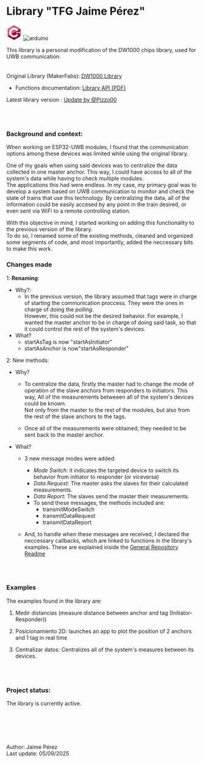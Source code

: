 # Library "TFG Jaime Pérez"

<img src="https://github.com/jimmyperezp/jimmyperezp/blob/main/cpp.svg" alt="c++" width="40" height="40"/> <img src="https://cdn.worldvectorlogo.com/logos/arduino-1.svg" alt="arduino" width="40" height="40"/>


This library is a personal modification of the DW1000 chips library, used for UWB communication.   
<br><br>
Original Library (MakerFabs): [DW1000 Library](https://github.com/jremington/UWB-Indoor-Localization_Arduino/tree/main/DW1000_library) 
- Functions documentation: [Library API (PDF)](https://cdn.rawgit.com/thotro/arduino-dw1000/master/extras/doc/DW1000_Arduino_API_doc.pdf)

Latest library version : [Update by @Pizzo00](https://github.com/jremington/UWB-Indoor-Localization_Arduino/tree/main/DW1000_library_pizzo00)

<br><br>
### Background and context:

When working on ESP32-UWB modules, I found that the communication options among these devices was limited while using the original library. 

One of my goals when using said devices was to centralize the data collected in one master anchor. This way, I could have access to all of the system's data while having to check multiple modules.  
The applications this had were endless. In my case, my primary goal was to develop a system based on UWB communication to monitor and check the state of trains that use this technology. By centralizing the data, all of the information could be easily accesed by any point in the train desired, or even sent via WiFi to a remote controlling station. 

With this objective in mind, I started working on adding this functionality to the previous version of the library.  
To do so, I renamed some of the existing methods, cleaned and organized some segments of code, and most importantly, added the neccessary bits to make this work. 

### Changes made

1: **Renaming**:  

 - Why?:
    - In the previous version, the library assumed that tags were in charge of starting the communication proccess. They were the ones in charge of doing the *polling*.  
    However, this could not be the desired behavior. For example, I wanted the master anchor to be in charge of doing said task, so that it could control the rest of the system's devices. 
- What?
     - startAsTag is now "startAsInitiator"
     - startAsAnchor is now"startAsResponder"



2: New methods:
- Why?
    - To centralize the data, firstly the master had to change the mode of operation of the slave anchors from responders to initiators. This way, All of the measurements betweeen all of the system's devices could be known.  
    Not only from the master to the rest of the modules, but also from the rest of the slave anchors to the tags. 

    - Once all of the measurements were obtained, they needed to be sent back to the master anchor.
- What?
    - 3 new message modes were added:  
        - *Mode Switch*: it indicates the targeted device to switch its behavior from initiator to responder (or viceversa)
        - *Data Request*: The master asks the slaves for their calculated measurements.
        - *Data Report*: The slaves send the master their measurements.
        - To send these messages, the methods included are: 
            - transmitModeSwitch
            - transmitDataRequest
            - transmitDataReport
        
    - And, to handle when these messages are received, I declared the neccessary callbacks, which are linked to functions in the library's examples. These are explained inside the [General Repository Readme](https://github.com/jimmyperezp/TFG_UWB/tree/main)


<br><br>

### Examples

The examples found in the library are: 

1. Medir distancias (measure distance between anchor and tag (Initiator-Responder))

2. Posicionamiento 2D: launches an app to plot the position of 2 anchors and 1 tag in real time

3. Centralizar datos: Centralizes all of the system's measures between its devices.


<br><br>
### Project status: 

The library is currently active. 


<br><br>
---------
Author: Jaime Pérez   
Last update: 05/09/2025
